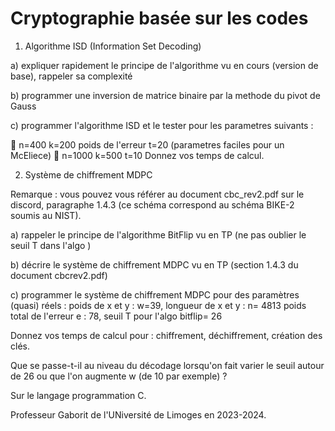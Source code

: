 # Cryptographie basée sur les codes
1) Algorithme ISD (Information Set Decoding)
   
a) expliquer rapidement le principe de l'algorithme vu en cours (version de base),
rappeler sa complexité

b) programmer une inversion de matrice binaire par la methode du pivot de Gauss

c) programmer l'algorithme ISD et le tester pour les parametres suivants :

 n=400 k=200 poids de l'erreur t=20 (parametres faciles pour un McEliece)
 n=1000 k=500 t=10
Donnez vos temps de calcul.

2) Système de chiffrement MDPC
   
Remarque : vous pouvez vous référer au document cbc_rev2.pdf sur le discord, paragraphe
1.4.3 (ce schéma correspond au schéma BIKE-2 soumis au NIST).

a) rappeler le principe de l'algorithme BitFlip vu en TP
(ne pas oublier le seuil T dans l'algo )

b) décrire le système de chiffrement MDPC vu en TP (section 1.4.3 du document cbcrev2.pdf)

c) programmer le système de chiffrement MDPC pour des paramètres (quasi) réels :
poids de x et y : w=39, longueur de x et y : n= 4813
poids total de l'erreur e : 78, seuil T pour l'algo bitflip= 26

Donnez vos temps de calcul pour : chiffrement, déchiffrement, création des clés.

Que se passe-t-il au niveau du décodage lorsqu'on fait varier le seuil autour de 26 ou que
l'on augmente w (de 10 par exemple) ?


Sur le langage programmation C.

Professeur Gaborit de l'UNiversité de Limoges en 2023-2024.
